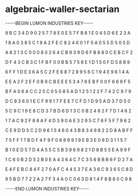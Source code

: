 # algebraic-waller-sectarian

-----BEGIN LUMON INDUSTRIES KEY-----

9 B C 3 4 D 9 0 2 5 7 7 8 E 0 E 5 7 F B 8 1 E 0 4 5 D 6 E 2 3 A

1 8 A 0 3 8 5 C 1 9 A 2 F E C 8 2 4 6 0 1 F 5 A 0 5 5 D 5 0 5 D

A 8 2 1 3 C 0 0 0 8 0 2 6 4 C B 9 3 9 D 6 F B 8 8 0 C E B C F 2

D F 4 3 C B 3 C 1 F B F 0 0 B B 5 7 5 8 E 1 D 1 5 0 F D 5 8 B 9

6 F F 1 D E 3 6 A 5 C 2 F E 6 8 7 2 8 9 5 6 C 1 9 4 E 9 6 1 4 A

E E A 2 F 2 E F 0 B 9 C B E E E 5 3 4 7 6 E B F 0 0 F 6 6 9 F 5

B F A 0 6 A C C 2 5 C 0 5 0 8 5 A D 1 2 5 1 2 2 F 7 4 2 C 9 7 9

D C 8 3 6 0 1 E C F 9 9 1 7 F E E 7 C F D 1 D 9 5 A D 3 7 D 5 0

5 C 9 C 1 9 E 8 C D 3 7 B D 6 D 1 3 C 0 B 2 4 6 2 F 7 D 1 4 6 2

1 7 A C 9 2 F 8 6 A F 4 D 3 9 0 A E 3 2 9 5 C 7 6 F 5 F 7 9 6 2

C E 9 D D 5 C 2 D 9 6 1 5 4 6 0 4 3 B 8 3 4 9 8 2 2 D 8 A B F F

7 5 F F 1 7 B D F 4 F 9 F 0 8 8 9 9 1 9 E B 3 E 0 8 D 3 1 1 5 7

B 1 0 E D 5 7 D 4 A 5 5 C 5 B 3 9 6 9 8 2 1 D 8 B 5 5 E A 9 9 F

1 C 6 0 B 2 D 5 2 B 0 E A 4 3 6 4 C 7 C 3 5 6 B B B 6 F D 2 7 A

E 4 F E B C 8 4 F 2 7 0 A F C 4 4 5 3 7 E A 3 6 C 9 3 6 5 C 8 D

9 5 B D 7 7 2 2 A 2 7 F 3 4 A 0 C 0 6 3 D 8 1 4 F 8 B 8 0 C 9 8

-----END LUMON INDUSTRIES KEY-----

